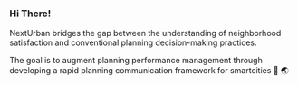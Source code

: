 ### Hi There!

NextUrban bridges the gap between the understanding of neighborhood satisfaction and conventional planning decision-making practices.


The goal is to augment planning performance management through developing a rapid planning communication framework for smartcities 📲 🌏

<!--
**NextUrban/NextUrban** is a ✨ _special_ ✨ repository because its `README.md` (this file) appears on your GitHub profile.

